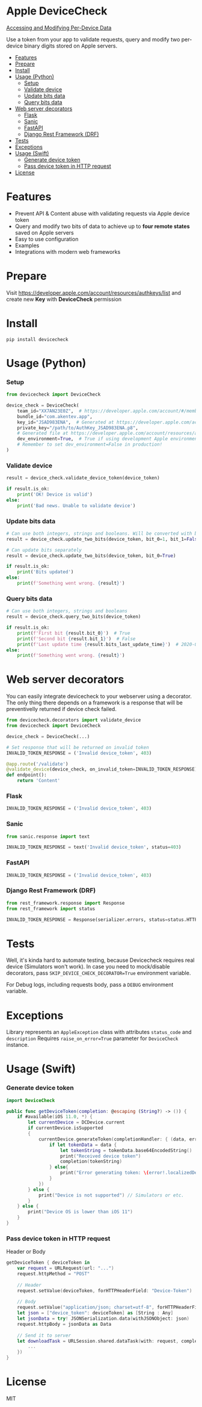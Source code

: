 # Apple DeviceCheck <!-- omit in toc -->

[Accessing and Modifying Per-Device Data](https://developer.apple.com/documentation/devicecheck/accessing_and_modifying_per-device_data)

Use a token from your app to validate requests, query and modify two per-device binary digits stored on Apple servers.

- [Features](#features)
- [Prepare](#prepare)
- [Install](#install)
- [Usage (Python)](#usage-python)
    - [Setup](#setup)
    - [Validate device](#validate-device)
    - [Update bits data](#update-bits-data)
    - [Query bits data](#query-bits-data)
- [Web server decorators](#web-server-decorators)
    - [Flask](#flask)
    - [Sanic](#sanic)
    - [FastAPI](#fastapi)
    - [Django Rest Framework (DRF)](#django-rest-framework-drf)
- [Tests](#tests)
- [Exceptions](#exceptions)
- [Usage (Swift)](#usage-swift)
    - [Generate device token](#generate-device-token)
    - [Pass device token in HTTP request](#pass-device-token-in-http-request)
- [License](#license)


# Features
- Prevent API & Content abuse with validating requests via Apple device token
- Query and modify two bits of data to achieve up to **four remote states** saved on Apple servers
- Easy to use configuration
- Examples
- Integrations with modern web frameworks


# Prepare
Visit https://developer.apple.com/account/resources/authkeys/list and create new **Key** with **DeviceCheck** permission

# Install

```pip install devicecheck```

# Usage (Python)

### Setup

```python
from devicecheck import DeviceCheck

device_check = DeviceCheck(
    team_id="XX7AN23E0Z",  # https://developer.apple.com/account/#/membership/
    bundle_id="com.akentev.app",
    key_id="JSAD983ENA",  # Generated at https://developer.apple.com/account/resources/authkeys/list
    private_key="/path/to/AuthKey_JSAD983ENA.p8",
    # Generated file at https://developer.apple.com/account/resources/authkeys/list
    dev_environment=True,  # True if using development Apple environment, False if using in production.
    # Remember to set dev_environment=False in production!
)
```

### Validate device

```python
result = device_check.validate_device_token(device_token)

if result.is_ok:
    print('OK! Device is valid')
else:
    print('Bad news. Unable to validate device')
```

### Update bits data

```python
# Can use both integers, strings and booleans. Will be converted with bool(value)
result = device_check.update_two_bits(device_token, bit_0=1, bit_1=False)

# Can update bits separately
result = device_check.update_two_bits(device_token, bit_0=True)

if result.is_ok:
    print('Bits updated')
else:
    print(f'Something went wrong. {result}')
```

### Query bits data

```python
# Can use both integers, strings and booleans
result = device_check.query_two_bits(device_token)

if result.is_ok:
    print(f'First bit {result.bit_0}')  # True
    print(f'Second bit {result.bit_1}')  # False
    print(f'Last update time {result.bits_last_update_time}')  # 2020-04
else:
    print(f'Something went wrong. {result}')
```

# Web server decorators

You can easily integrate devicecheck to your webserver using a decorator. The only thing there depends on a framework is a response that will be preventivelly returned if device check failed.

```python
from devicecheck.decorators import validate_device
from devicecheck import DeviceCheck

device_check = DeviceCheck(...)

# Set response that will be returned on invalid token
INVALID_TOKEN_RESPONSE = ('Invalid device_token', 403)

@app.route('/validate')
@validate_device(device_check, on_invalid_token=INVALID_TOKEN_RESPONSE)
def endpoint():
    return 'Content'
```

### Flask
```python
INVALID_TOKEN_RESPONSE = ('Invalid device_token', 403)
```
### Sanic
```python
from sanic.response import text

INVALID_TOKEN_RESPONSE = text('Invalid device_token', status=403)
```

### FastAPI
```python
INVALID_TOKEN_RESPONSE = ('Invalid device_token', 403)
```

### Django Rest Framework (DRF)
```python
from rest_framework.response import Response
from rest_framework import status

INVALID_TOKEN_RESPONSE = Response(serializer.errors, status=status.HTTP_403_FORBIDDEN)
```

# Tests
Well, it's kinda hard to automate testing, because Devicecheck requires real device (Simulators won't work).
In case you need to mock/disable decorators, pass `SKIP_DEVICE_CHECK_DECORATOR=True` environment variable.

For Debug logs, including requests body, pass a `DEBUG` environment variable.

# Exceptions

Library represents an `AppleException` class with attributes `status_code` and `description`
Requires `raise_on_error=True` parameter for `DeviceCheck` instance.

# Usage (Swift)

### Generate device token

```swift
import DeviceCheck

public func getDeviceToken(completion: @escaping (String?) -> ()) {
    if #available(iOS 11.0, *) {
        let currentDevice = DCDevice.current
        if currentDevice.isSupported
        {
            currentDevice.generateToken(completionHandler: { (data, error) in
                if let tokenData = data {
                    let tokenString = tokenData.base64EncodedString()
                    print("Received device token")
                    completion(tokenString)
                } else{
                    print("Error generating token: \(error!.localizedDescription)")
                }
            })
        } else {
            print("Device is not supported") // Simulators or etc.
        }
    } else {
        print("Device OS is lower than iOS 11")
    }
}

```

### Pass device token in HTTP request

Header or Body

```swift
getDeviceToken { deviceToken in
    var request = URLRequest(url: "...")
    request.httpMethod = "POST"
    
    // Header
    request.setValue(deviceToken, forHTTPHeaderField: "Device-Token")
    
    // Body
    request.setValue("application/json; charset=utf-8", forHTTPHeaderField: "Content-Type")
    let json = ["device_token": deviceToken] as [String : Any]
    let jsonData = try! JSONSerialization.data(withJSONObject: json)
    request.httpBody = jsonData as Data
    
    // Send it to server
    let downloadTask = URLSession.shared.dataTask(with: request, completionHandler: { data, response, error in
        ...
    })
}
```


# License
MIT

